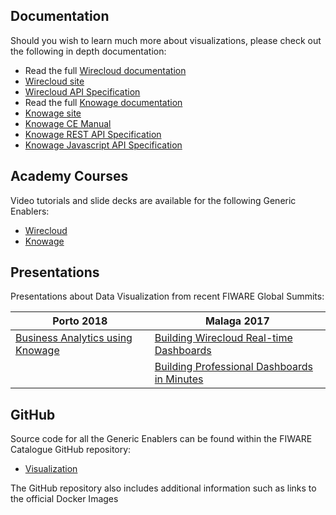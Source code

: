 <hr class="processing" style="display:none"/>

## Documentation

Should you wish to learn much more about visualizations, please check out the
following in depth documentation:

-   Read the full
    [Wirecloud documentation](http://wirecloud.readthedocs.org/en/latest/)
-   [Wirecloud site](https://conwet.fi.upm.es/wirecloud/)
-   [Wirecloud API Specification](http://docs.fiwareapplicationmashup.apiary.io)
-   Read the full
    [Knowage documentation](https://knowage.readthedocs.io/en/latest/)
-   [Knowage site](https://www.knowage-suite.com/)
-   [Knowage CE Manual](http://download.forge.ow2.org/knowage/Knowage_6.x_CE_Manual.pdf)
-   [Knowage REST API Specification](https://knowage.docs.apiary.io/)
-   [Knowage Javascript API Specification](https://knowage.readdthedocs.io/en/latest/user/JS/README/index.html)

## Academy Courses

Video tutorials and slide decks are available for the following Generic
Enablers:

-   [Wirecloud](https://fiware-academy.readthedocs.io/en/latest/processing/wirecloud/)
-   [Knowage](https://fiware-academy.readthedocs.io/en/latest/processing/knowage/)

## Presentations

Presentations about Data Visualization from recent FIWARE Global Summits:

| Porto 2018                                                                                                                               | Malaga 2017                                                                                                                                                     |
| ---------------------------------------------------------------------------------------------------------------------------------------- | --------------------------------------------------------------------------------------------------------------------------------------------------------------- |
| [Business Analytics using Knowage](https://www.slideshare.net/FI-WARE/fiware-global-summit-business-intelligence-using-knowage-97030885) | [Building Wirecloud Real-time Dashboards](https://www.slideshare.net/FI-WARE/fiware-tech-summit-miguel-jimenez-building-realtime-dashboards-to-monitor-context) |
|                                                                                                                                          | [Building Professional Dashboards in Minutes](https://www.slideshare.net/FI-WARE/fiware-tech-summit-professional-dashboards-for-dummies)                        |

## GitHub

Source code for all the Generic Enablers can be found within the FIWARE
Catalogue GitHub repository:

-   [Visualization](https://github.com/Fiware/catalogue/tree/master/processing)

The GitHub repository also includes additional information such as links to the
official Docker Images
